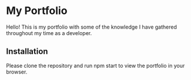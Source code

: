 # My Portfolio
Hello! This is my portfolio with some of the knowledge I have gathered throughout my time as a developer. 

## Installation
Please clone the repository and run npm start to view the portfolio in your browser. 
